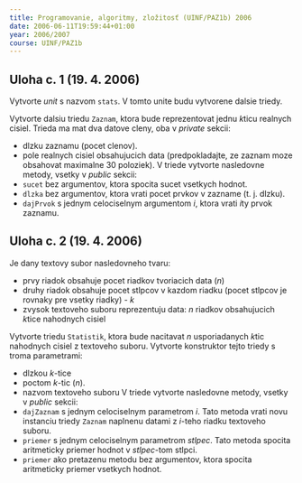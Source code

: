 ```yaml
---
title: Programovanie, algoritmy, zložitosť (UINF/PAZ1b) 2006
date: 2006-06-11T19:59:44+01:00
year: 2006/2007
course: UINF/PAZ1b
---
```


## Uloha c. 1 (19. 4. 2006)

Vytvorte *unit* s nazvom `stats`. V tomto unite budu vytvorene dalsie triedy.

Vytvorte dalsiu triedu `Zaznam`, ktora bude reprezentovat jednu *k*ticu realnych cisiel. Trieda ma mat dva datove cleny, oba v *private* sekcii:

* dlzku zaznamu (pocet clenov). 
* pole realnych cisiel obsahujucich data (predpokladajte, ze zaznam moze obsahovat maximalne 30 poloziek).
V triede vytvorte nasledovne metody, vsetky v *public* sekcii:
* `sucet` bez argumentov, ktora spocita sucet vsetkych hodnot.
* `dlzka` bez argumentov, ktora vrati pocet prvkov v zazname (t. j. dlzku).
* `dajPrvok` s jednym celociselnym argumentom *i*, ktora vrati *i*ty prvok zaznamu.


## Uloha c. 2 (19. 4. 2006)
Je dany textovy subor nasledovneho tvaru:

* prvy riadok obsahuje pocet riadkov tvoriacich data (*n*)
* druhy riadok obsahuje pocet stlpcov v kazdom riadku (pocet stlpcov je rovnaky pre vsetky riadky) - *k*
* zvysok textoveho suboru reprezentuju data: *n* riadkov obsahujucich *k*tice nahodnych cisiel

Vytvorte triedu `Statistik`, ktora bude nacitavat *n* usporiadanych *k*tic nahodnych cisiel z textoveho suboru. Vytvorte konstruktor tejto triedy s troma parametrami:

* dlzkou *k*-tice
* poctom *k*-tic (*n*).
* nazvom textoveho suboru
V triede vytvorte nasledovne metody, vsetky v *public* sekcii:
* `dajZaznam` s jednym celociselnym parametrom *i*. Tato metoda vrati novu instanciu triedy `Zaznam` naplnenu datami z *i*-teho riadku textoveho suboru.
* `priemer` s jednym celociselnym parametrom *stlpec*. Tato metoda spocita aritmeticky priemer hodnot v *stlpec*-tom stlpci.
* `priemer` ako pretazenu metodu bez argumentov, ktora spocita aritmeticky priemer vsetkych hodnot.


